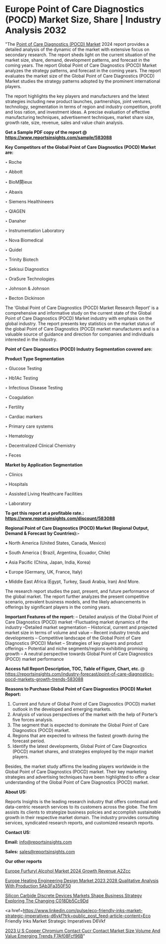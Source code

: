 # Europe Point of Care Diagnostics (POCD) Market Size, Share | Industry Analysis 2032

"The <a href=https://www.reportsinsights.com/sample/583088>Point of Care Diagnostics (POCD) Market</a> 2024 report provides a detailed analysis of the dynamic of the market with extensive focus on secondary research. The report sheds light on the current situation of the market size, share, demand, development patterns, and forecast in the coming years. The report Global Point of Care Diagnostics (POCD) Market analyzes the strategy patterns, and forecast in the coming years. The report evaluates the market size of the Global Point of Care Diagnostics (POCD) Market studies the strategy patterns adopted by the prominent international players.

The report highlights the key players and manufacturers and the latest strategies including new product launches, partnerships, joint ventures, technology, segmentation in terms of region and industry competition, profit and loss ration, and investment ideas. A precise evaluation of effective manufacturing techniques, advertisement techniques, market share size, growth rate, size, revenue, sales and value chain analysis.

<strong>Get a Sample PDF copy of the report @ <a href=https://www.reportsinsights.com/sample/583088 style=color:#0000ff;>https://www.reportsinsights.com/sample/583088</a></strong>

<strong>Key Competitors of the Global Point of Care Diagnostics (POCD) Market are:</strong>

‣ Roche


‣ Abbott


‣ BioM閞ieux


‣ Abaxis


‣ Siemens Healthineers


‣ QIAGEN


‣ Danaher


‣ Instrumentation Laboratory


‣ Nova Biomedical


‣ Quidel


‣ Trinity Biotech


‣ Sekisui Diagnostics


‣ OraSure Technologies


‣ Johnson & Johnson


‣ Becton Dickinson

The ‘Global Point of Care Diagnostics (POCD) Market Research Report’ is a comprehensive and informative study on the current state of the Global Point of Care Diagnostics (POCD) Market industry with emphasis on the global industry. The report presents key statistics on the market status of the global Point of Care Diagnostics (POCD) market manufacturers and is a valuable source of guidance and direction for companies and individuals interested in the industry.

<strong>Point of Care Diagnostics (POCD) Industry Segmentation covered are:</strong>

<strong>Product Type Segmentation</strong>

‣    Glucose Testing


‣ Hb1Ac Testing


‣ Infectious Disease Testing


‣ Coagulation


‣ Fertility


‣ Cardiac markers


‣ Primary care systems


‣ Hematology


‣ Decentralized Clinical Chemistry


‣ Feces

<strong>Market by Application Segmentation</strong>

‣   Clinics


‣ Hospitals


‣ Assisted Living Healthcare Facilities


‣ Laboratory

<strong>To get this report at a profitable rate.: <a href=https://www.reportsinsights.com/discount/583088 style=color:#0000ff;>https://www.reportsinsights.com/discount/583088</a></strong>

<strong>Regional Point of Care Diagnostics (POCD) Market (Regional Output, Demand &amp; Forecast by Countries):-</strong>

• North America (United States, Canada, Mexico)

• South America ( Brazil, Argentina, Ecuador, Chile)

• Asia Pacific (China, Japan, India, Korea)

• Europe (Germany, UK, France, Italy)

• Middle East Africa (Egypt, Turkey, Saudi Arabia, Iran) And More.

The research report studies the past, present, and future performance of the global market. The report further analyzes the present competitive scenario, prevalent business models, and the likely advancements in offerings by significant players in the coming years.

<strong>Important Features of the report:</strong>
– Detailed analysis of the Global Point of Care Diagnostics (POCD) market
–Fluctuating market dynamics of the industry
–Detailed market segmentation
– Historical, current and projected market size in terms of volume and value
– Recent industry trends and developments
– Competitive landscape of the Global Point of Care Diagnostics (POCD) Market
– Strategies of key players and product offerings
– Potential and niche segments/regions exhibiting promising growth
– A neutral perspective towards Global Point of Care Diagnostics (POCD) market performance

<strong>Access full Report Description, TOC, Table of Figure, Chart, etc. </strong>@   <a href=https://reportsinsights.com/industry-forecast/point-of-care-diagnostics-pocd-markets-growth-trends-583088 style=color:#0000ff;>https://reportsinsights.com/industry-forecast/point-of-care-diagnostics-pocd-markets-growth-trends-583088</a>

<strong>Reasons to Purchase Global Point of Care Diagnostics (POCD) Market Report:</strong>
1. Current and future of Global Point of Care Diagnostics (POCD) market outlook in the developed and emerging markets.
2. Analysis of various perspectives of the market with the help of Porter’s five forces analysis.
3. The segment that is expected to dominate the Global Point of Care Diagnostics (POCD) market.
4. Regions that are expected to witness the fastest growth during the forecast period.
5. Identify the latest developments, Global Point of Care Diagnostics (POCD) market shares, and strategies employed by the major market players.

Besides, the market study affirms the leading players worldwide in the Global Point of Care Diagnostics (POCD) market. Their key marketing strategies and advertising techniques have been highlighted to offer a clear understanding of the Global Point of Care Diagnostics (POCD) market.

<strong><strong>About US</strong>:</strong>

Reports Insights is the leading research industry that offers contextual and data-centric research services to its customers across the globe. The firm assists its clients to strategize business policies and accomplish sustainable growth in their respective market domain. The industry provides consulting services, syndicated research reports, and customized research reports.

<strong>Contact US:</strong>

<p class=><b>Email:</b> <a href=mailto:info@reportsinsights.com>info@reportsinsights.com</a></p>
<p class=><b>Sales:</b> <a href=mailto:sales@reportsinsights.com>sales@reportsinsights.com</a></p>

<strong>Our other reports</strong>

<a href=https://www.linkedin.com/pulse/europe-furfuryl-alcohol-market-2024-growth-revenue-a2zcc/>Europe Furfuryl Alcohol Market 2024 Growth Revenue A2Zcc</a>

<a href=https://medium.com/@jadhaosuchit578/europe-heating-engineering-design-market-2023-2028-qualitative-analysis-with-production-5ab3fa350f50>Europe Heating Engineering Design Market 2023 2028 Qualitative Analysis With Production 5Ab3Fa350F50</a>

<a href=https://medium.com/@anuragakarte041/silicon-carbide-discrete-devices-markets-shape-business-strategy-exploring-the-changing-c018db5cc9dd>Silicon Carbide Discrete Devices Markets Shape Business Strategy Exploring The Changing C018Db5Cc9Dd</a>

<a href=https://www.linkedin.com/pulse/eco-friendly-inks-market-strategic-imperatives-d6vkf?trk=public_post_feed-article-content>Eco Friendly Inks Market Strategic Imperatives D6Vkf</a>

<a href=https://medium.com/@nadeemkazi0003/2023-u-s-copper-chromium-contact-cucr-contact-market-size-volume-and-value-emerging-trends-f7af08fcf96b>2023 U S Copper Chromium Contact Cucr Contact Market Size Volume And Value Emerging Trends F7Af08Fcf96B</a>"
